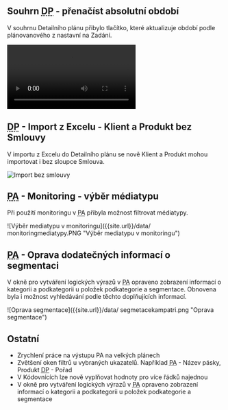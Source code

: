 ﻿---
categories: [fenix]
layout: fenix
---
## Souhrn <abbr title="Detailní plán">DP</abbr> - přenačíst absolutní období
V souhrnu Detailního plánu přibylo tlačítko, které aktualizuje období podle plánovanového z nastavní na Zadání.

<video src="{{site.url}}/data/prenacistabsolutniobdobi.mp4" type="video/mp4" controls>Přenačíst absolutní období</video>
 
 
## <abbr title="Detailní plán">DP</abbr> - Import z Excelu - Klient a Produkt bez Smlouvy  
V importu z Excelu do Detailního plánu se nově Klient a Produkt mohou importovat i bez sloupce Smlouva.
 
![Import bez smlouvy]({{site.url}}/data/importbezsmlouvy.PNG "Import bez smlouvy")
 
## <abbr title="Postanalýza">PA</abbr> - Monitoring - výběr médiatypu
Při použití monitoringu v <abbr title="Postanalýza">PA</abbr> přibyla možnost filtrovat médiatypy.
 
![Výběr mediatypu v monitoringu]({{site.url}}/data/
monitoringmediatypy.PNG "Výběr mediatypu v monitoringu")
 
## <abbr title="Postanalýza">PA</abbr> - Oprava dodatečných informací o segmentaci 
V okně pro vytváření logických výrazů v <abbr title="Postanalýza">PA</abbr> opraveno zobrazení informací o kategorii a podkategorii u položek podkategorie a segmentace. Obnovena byla i možnost vyhledávání podle těchto doplňujících informací.

![Oprava segmentace]({{site.url}}/data/
segmetacekampatri.png "Oprava segmentace")


## Ostatní
<ul>
<li>Zrychlení práce na výstupu PA na velkých plánech</li>
<li>Zvětšení oken filtrů u vybraných ukazatelů. Například <abbr title="Postanalýza">PA</abbr> - Název pásky, Produkt <abbr title="Detailní plán">DP</abbr> -  Pořad</li>
<li>V Kódovnících lze nově vyplňovat hodnoty pro více řádků najednou</li>
<li>V okně pro vytváření logických výrazů v <abbr title="Postanalýza">PA</abbr> opraveno zobrazení informací o kategorii a podkategorii u položek podkategorie a segmentace</li>
</ul>





